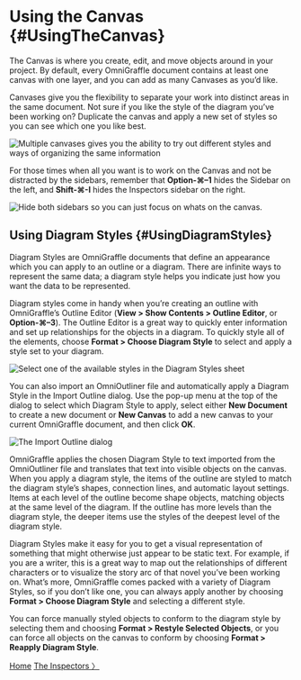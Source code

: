 # Using the Canvas {#UsingTheCanvas}

The Canvas is where you create, edit, and move objects around in your project. By default, every OmniGraffle document contains at least one canvas with one layer, and you can add as many Canvases as you’d like.

Canvases give you the flexibility to separate your work into distinct areas in the same document. Not sure if you like the style of the diagram you’ve been working on? Duplicate the canvas and apply a new set of styles so you can see which one you like best.

![Multiple canvases gives you the ability to try out different styles and ways of organizing the same information](HelpImages/og6_canvases.png)

For those times when all you want is to work on the Canvas and not be distracted by the sidebars, remember that **Option-⌘–1** hides the Sidebar on the left, and **Shift-⌘-I** hides the Inspectors sidebar on the right.

![Hide both sidebars so you can just focus on whats on the canvas.](HelpImages/og6_canvas_nosidebars.png)

## Using Diagram Styles {#UsingDiagramStyles}

Diagram Styles are OmniGraffle documents that define an appearance which you can apply to an outline or a diagram. There are infinite ways to represent the same data; a diagram style helps you indicate just how you want the data to be represented.

Diagram styles come in handy when you’re creating an outline with OmniGraffle’s Outline Editor (**View \> Show Contents \> Outline Editor**, or **Option-⌘–3**). The Outline Editor is a great way to quickly enter information and set up relationships for the objects in a diagram. To quickly style all of the elements, choose **Format \> Choose Diagram Style** to select and apply a style set to your diagram.

![Select one of the available styles in the Diagram Styles sheet](HelpImages/og6_diagramstyle.png)

You can also import an OmniOutliner file and automatically apply a Diagram Style in the Import Outline dialog. Use the pop-up menu at the top of the dialog to select which Diagram Style to apply, select either **New Document** to create a new document or **New Canvas** to add a new canvas to your current OmniGraffle document, and then click **OK**.

![The Import Outline dialog](HelpImages/og6_diagramstyle_import.png)

OmniGraffle applies the chosen Diagram Style to text imported from the OmniOutliner file and translates that text into visible objects on the canvas. When you apply a diagram style, the items of the outline are styled to match the diagram style’s shapes, connection lines, and automatic layout settings. Items at each level of the outline become shape objects, matching objects at the same level of the diagram. If the outline has more levels than the diagram style, the deeper items use the styles of the deepest level of the diagram style.

Diagram Styles make it easy for you to get a visual representation of something that might otherwise just appear to be static text. For example, if you are a writer, this is a great way to map out the relationships of different characters or to visualize the story arc of that novel you’ve been working on. What’s more, OmniGraffle comes packed with a variety of Diagram Styles, so if you don’t like one, you can always apply another by choosing **Format \> Choose Diagram Style** and selecting a different style.

You can force manually styled objects to conform to the diagram style by selecting them and choosing **Format \> Restyle Selected Objects**, or you can force all objects on the canvas to conform by choosing **Format \> Reapply Diagram Style**.

[Home](index.html) [The Inspectors 〉](index09_theinspectors.html)
